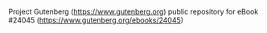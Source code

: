 Project Gutenberg (https://www.gutenberg.org) public repository for eBook #24045 (https://www.gutenberg.org/ebooks/24045)
